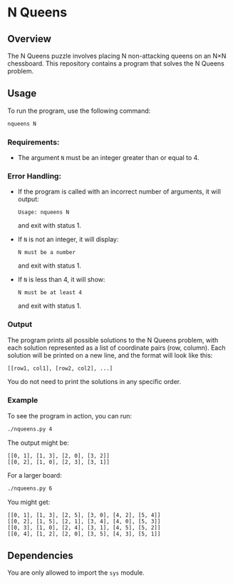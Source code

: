 # N Queens

## Overview
The N Queens puzzle involves placing N non-attacking queens on an N×N chessboard. This repository contains a program that solves the N Queens problem.

## Usage
To run the program, use the following command:

```bash
nqueens N
```

### Requirements:
- The argument `N` must be an integer greater than or equal to 4.
  
### Error Handling:
- If the program is called with an incorrect number of arguments, it will output:
  ```
  Usage: nqueens N
  ```
  and exit with status 1.
  
- If `N` is not an integer, it will display:
  ```
  N must be a number
  ```
  and exit with status 1.
  
- If `N` is less than 4, it will show:
  ```
  N must be at least 4
  ```
  and exit with status 1.

### Output
The program prints all possible solutions to the N Queens problem, with each solution represented as a list of coordinate pairs (row, column). Each solution will be printed on a new line, and the format will look like this:

```python
[[row1, col1], [row2, col2], ...]
```

You do not need to print the solutions in any specific order.

### Example
To see the program in action, you can run:

```bash
./nqueens.py 4
```

The output might be:

```
[[0, 1], [1, 3], [2, 0], [3, 2]]
[[0, 2], [1, 0], [2, 3], [3, 1]]
```

For a larger board:

```bash
./nqueens.py 6
```

You might get:

```
[[0, 1], [1, 3], [2, 5], [3, 0], [4, 2], [5, 4]]
[[0, 2], [1, 5], [2, 1], [3, 4], [4, 0], [5, 3]]
[[0, 3], [1, 0], [2, 4], [3, 1], [4, 5], [5, 2]]
[[0, 4], [1, 2], [2, 0], [3, 5], [4, 3], [5, 1]]
```

## Dependencies
You are only allowed to import the `sys` module.
